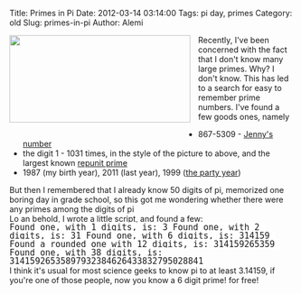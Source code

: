 Title: Primes in Pi
Date: 2012-03-14 03:14:00
Tags: pi day, primes
Category: old
Slug: primes-in-pi
Author: Alemi

<div class="separator" style="clear: both; text-align: center;"><a href="http://1.bp.blogspot.com/-zr3Ex0CiRk4/T2DBK9RBX-I/AAAAAAAAAbQ/7SA_87njptE/s1600/repunit.png" imageanchor="1" style="clear: left; float: left; margin-bottom: 1em; margin-right: 1em;"><img border="0" height="155" src="http://1.bp.blogspot.com/-zr3Ex0CiRk4/T2DBK9RBX-I/AAAAAAAAAbQ/7SA_87njptE/s320/repunit.png" width="320" /></a></div>
Recently, I've been concerned with the fact that I don't know many large primes.  Why?  I don't know.  This has led to a search for easy to remember prime numbers.  I've found a few goods ones, namely


<div><ul><li>867-5309  - <a href="http://en.wikipedia.org/wiki/867-5309/Jenny">Jenny's number</a></li><li> the digit 1 - 1031 times, in the style of the picture to above, and the largest known <a href="http://en.wikipedia.org/wiki/Repunit_prime#Repunit_primes">repunit prime</a></li><li>1987 (my birth year), 2011 (last year), 1999 (<a href="http://en.wikipedia.org/wiki/1999_(song)">the party year</a>)</li></ul><div>But then I remembered that I already know 50 digits of pi, memorized one boring day in grade school, so this got me wondering whether there were any primes among the digits of pi</div></div><div>
</div><div>Lo an behold, I wrote a <a href="https://gist.github.com/2033970">little script</a>, and found a few:</div><div>
</div><div><span style="background-color: white; font-family: monospace, sans-serif; font-size: 15px; line-height: 15px; text-align: left; white-space: pre-wrap;">Found one, with 1 digits, is: 3 Found one, with 2 digits, is: 31 Found one, with 6 digits, is: 314159 Found a rounded one with 12 digits, is: 314159265359 Found one, with 38 digits, is: 31415926535897932384626433832795028841</span>
<span style="background-color: white; font-family: monospace, sans-serif; font-size: 15px; line-height: 15px; text-align: left; white-space: pre-wrap;">
</span>
<div style="text-align: -webkit-auto;">I think it's usual for most science geeks to know pi to at least 3.14159, if you're one of those people, now you know a 6 digit prime! for free!<span style="font-family: monospace, sans-serif;"><span style="font-size: 15px; line-height: 15px; white-space: pre-wrap;">
</span></span></div></div>
